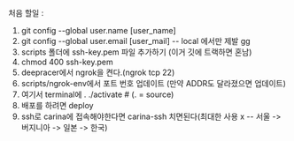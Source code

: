<!-- #!/bin/bash

if [ "$0" == "$BASH_SOURCE" ]; then
    echo "이 스크립트는 실행이 아닌 소스로 사용되어야 합니다."
    echo "사용법: source $0"
    exit 1
fi-->

<!-- ->
## PS1 환경 변수를 변경함으로써 activated가 앞에 나오게끔 변경
## (activated) ubuntu@ip-172-31-41-14:~/carina$
export PS1="(activated) \[\e[1;32m\]\u\[\e[m\]@\[\e[1;34m\]\h\[\e[m\]:\[\e[1;36m\]\w\[\e[m\]\$ " -->

<!--cd `dirname $BASH_SOURCE`
ROOT_DIR=`pwd`

export PATH=$ROOT_DIR/scripts:$PATH
## sourcing 함으로써 scripts 폴더 내부 파일을 자동으로 실행하게끔 해준다.-->

처음 할일 :
1. git config --global user.name [user_name]
1. git config --global user.email [user_mail] -- local 에서만 제발
gg
1. scripts 폴더에 ssh-key.pem 파일 추가하기 (이거 깃에 트랙하면 혼남)
1. chmod 400 ssh-key.pem
1. deepracer에서 ngrok을 켠다.(ngrok tcp 22)
1. scripts/ngrok-env에서 포트 번호 업데이트 (만약 ADDR도 달라졌으면 업데이트)
1. 여기서 terminal에 . ./activate # (. = source)
1. 배포를 하려면 deploy
1. ssh로 carina에 접속해야한다면 carina-ssh 치면된다(최대한 사용 x -- 서울 -> 버지니아 -> 일본 -> 한국)

